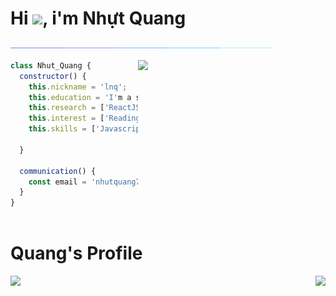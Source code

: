 # Hi <img src="https://em-content.zobj.net/source/microsoft-teams/337/waving-hand_1f44b.png" width="50">, i'm Nhựt Quang 
<img src="https://github.com/MLX15/MLX15/blob/master/a.gif"></a>

<img align="right" width="300px"  src="https://media.tenor.com/ITc1hNBSH_wAAAAM/coding-typing.gif" />

```javascript
class Nhut_Quang {
  constructor() {
    this.nickname = 'lnq';
    this.education = 'I'm a student studying at HUFI university and ';
    this.research = ['ReactJS' ,'Machine Learning', 'Blockchain', 'Cyber Security'];
    this.interest = ['Reading', 'Coding', 'Trading','Travel', 'Cooking'];
    this.skills = ['Javascript','Python','Typescript','C/C++'];
   
  }

  communication() {
    const email = 'nhutquang7x2o1@gmail.com';
  }
}



```
# Quang's Profile

<p align="center">
  <img 
       src="https://github-readme-stats.vercel.app/api?username=lnq7x201&show_icons=true&count_private=true&layout=compact&theme=graywhite&include_all_commits=true" 
       align="left" style="height: 250px"
  />
  
  <img 
       src="https://github-readme-stats.vercel.app/api/top-langs/?username=lnq7x201&layout=compact&theme=graywhite&include_all_commits=true" 
       align="right" style="height: 250px" 
  /> 
</p>




